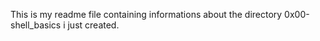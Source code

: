 This is my readme file containing informations about the directory 0x00-shell_basics i just created.
